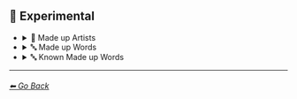 ## 🧪 Experimental

- <details><summary>📔 Made up Artists</summary><p>

    | Keyword        | Example      |
    | ------------- |:-------------:|
	| Painted by Vincent Bob Gray | <img src="https://github.com/willwulfken/MidJourney-Styles-and-Keywords/blob/main/Images/Experimental/Made_Up_Artists/sphere_Painted_by_Vincent_Bob_Gray.png?raw=true" width="256" /> |
	| Painted by Redrick J Hubedrin | <img src="https://github.com/willwulfken/MidJourney-Styles-and-Keywords/blob/main/Images/Experimental/Made_Up_Artists/sphere_Painted_by_Redrick_J_Hubedrin.png?raw=true" width="256" /> |
	| Painted by Leandrew Bengolstein | <img src="https://github.com/willwulfken/MidJourney-Styles-and-Keywords/blob/main/Images/Experimental/Made_Up_Artists/sphere_Painted_by_Leandrew_Bengolstein.png?raw=true" width="256" /> |
	| Art by Rickolas Veneyfield | <img src="https://github.com/willwulfken/MidJourney-Styles-and-Keywords/blob/main/Images/Experimental/Made_Up_Artists/sphere_Art_by_Rickolas_Veneyfield.png?raw=true" width="256" /> |
	| Art by Gandelif Jamarison | <img src="https://github.com/willwulfken/MidJourney-Styles-and-Keywords/blob/main/Images/Experimental/Made_Up_Artists/sphere_Art_by_Gandelif_Jamarison.png?raw=true" width="256" /> |
	
  </p></details>



- <details><summary>🔤 Made up Words</summary><p>

	| Keyword        | Example      |
    | ------------- |:-------------:|
	| Flash-Traced | <img src="https://github.com/willwulfken/MidJourney-Styles-and-Keywords/blob/main/Images/Experimental/Made_Up_Words/sphere_Flash-Traced.png?raw=true" width="256" /> |
	| Glimmer-Traced | <img src="https://github.com/willwulfken/MidJourney-Styles-and-Keywords/blob/main/Images/Experimental/Made_Up_Words/sphere_Glimmer-Traced.png?raw=true" width="256" /> |
	| Halometric Patterns | <img src="https://github.com/willwulfken/MidJourney-Styles-and-Keywords/blob/main/Images/Experimental/Made_Up_Words/sphere_Halometric_Patterns.png?raw=true" width="256" /> |
	| Lumametric | <img src="https://github.com/willwulfken/MidJourney-Styles-and-Keywords/blob/main/Images/Experimental/Made_Up_Words/sphere_Lumametric.png?raw=true" width="256" /> |
	| Nortonious | <img src="https://github.com/willwulfken/MidJourney-Styles-and-Keywords/blob/main/Images/Experimental/Made_Up_Words/sphere_Nortonious.png?raw=true" width="256" /> |
	| Proporastable | <img src="https://github.com/willwulfken/MidJourney-Styles-and-Keywords/blob/main/Images/Experimental/Made_Up_Words/sphere_Proporastable.png?raw=true" width="256" /> |
	| Prospeartented | <img src="https://github.com/willwulfken/MidJourney-Styles-and-Keywords/blob/main/Images/Experimental/Made_Up_Words/sphere_Prospeartented.png?raw=true" width="256" /> |
	| Psychromvolucence | <img src="https://github.com/willwulfken/MidJourney-Styles-and-Keywords/blob/main/Images/Experimental/Made_Up_Words/sphere_Psychromvolucence.png?raw=true" width="256" /> |
	| Shimmavolucent | <img src="https://github.com/willwulfken/MidJourney-Styles-and-Keywords/blob/main/Images/Experimental/Made_Up_Words/sphere_Shimmavolucent.png?raw=true" width="256" /> |
	| Transchromacy | <img src="https://github.com/willwulfken/MidJourney-Styles-and-Keywords/blob/main/Images/Experimental/Made_Up_Words/sphere_Transchromacy.png?raw=true" width="256" /> |

  </p></details>



- <details><summary>🔤 Known Made up Words</summary><p>

	| Keyword        | Example      |
    | ------------- |:-------------:|
	| Supercalifragilisticexpialidocious | <img src="https://github.com/willwulfken/MidJourney-Styles-and-Keywords/blob/main/Images/Experimental/Made_Up_Words/sphere_Supercalifragilisticexpialidocious.png?raw=true" width="256" /> |
	| Fiddlededee | <img src="https://github.com/willwulfken/MidJourney-Styles-and-Keywords/blob/main/Images/Experimental/Made_Up_Words/sphere_Fiddlededee.png?

  </p></details>


---
###### [⬅ Go Back](https://github.com/willwulfken/MidJourney-Styles-and-Keywords/blob/main/README.md)